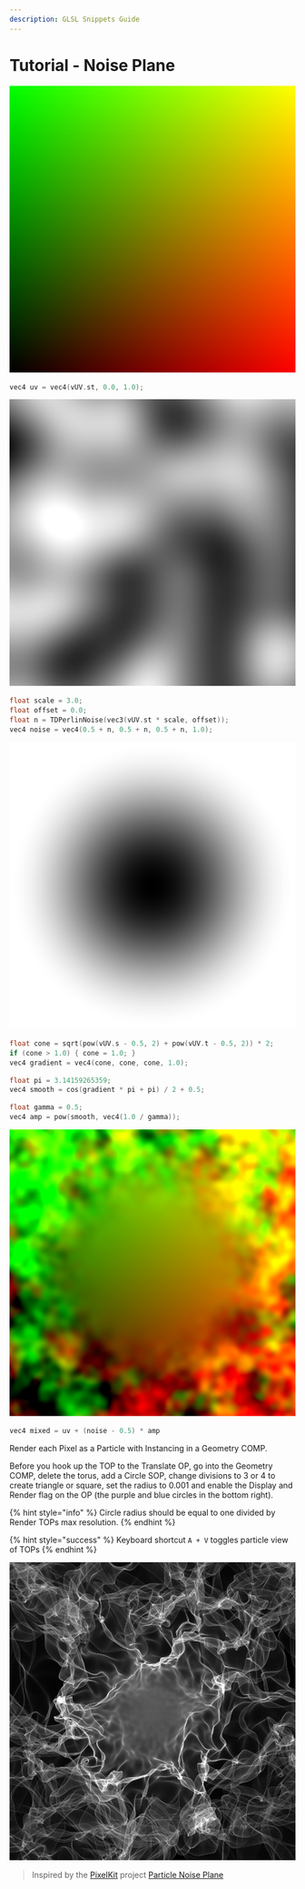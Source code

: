 ```yaml
---
description: GLSL Snippets Guide
---
```


# Tutorial - Noise Plane

![UV Map](../../../.gitbook/assets/uv.png)

```c
vec4 uv = vec4(vUV.st, 0.0, 1.0);
```

![Noise](../../../.gitbook/assets/noise.png)

```c
float scale = 3.0;
float offset = 0.0;
float n = TDPerlinNoise(vec3(vUV.st * scale, offset));
vec4 noise = vec4(0.5 + n, 0.5 + n, 0.5 + n, 1.0);
```

![Smooth Cone Gradient](../../../.gitbook/assets/cone_smooth.png)

```c
float cone = sqrt(pow(vUV.s - 0.5, 2) + pow(vUV.t - 0.5, 2)) * 2;
if (cone > 1.0) { cone = 1.0; }
vec4 gradient = vec4(cone, cone, cone, 1.0);
```

```c
float pi = 3.14159265359;
vec4 smooth = cos(gradient * pi + pi) / 2 + 0.5;
```

```c
float gamma = 0.5;
vec4 amp = pow(smooth, vec4(1.0 / gamma));
```

![Mixed UV Map](../../../.gitbook/assets/mix.png)

```c
vec4 mixed = uv + (noise - 0.5) * amp
```

Render each Pixel as a Particle with Instancing in a Geometry COMP.

Before you hook up the TOP to the Translate OP, go into the Geometry COMP, delete the torus, add a Circle SOP, change divisions to 3 or 4 to create triangle or square, set the radius to 0.001 and enable the Display and Render flag on the OP \(the purple and blue circles in the bottom right\).

{% hint style="info" %}
Circle radius should be equal to one divided by Render TOPs max resolution.
{% endhint %}

{% hint style="success" %}
Keyboard shortcut `A + V` toggles particle view of TOPs
{% endhint %}

![Particle Noise Plane](../../../.gitbook/assets/pixelkit--particle-noise-plane.png)

> Inspired by the [PixelKit](http://pixelkit.net/) project [Particle Noise Plane](http://pixelkit.net/demos/particle-noise-plane/)

